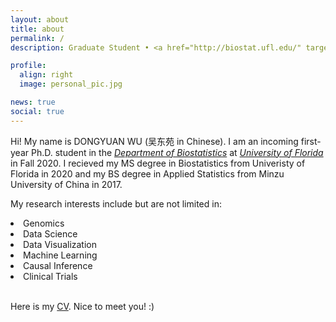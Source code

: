 ```yaml
---
layout: about
title: about
permalink: /
description: Graduate Student • <a href="http://biostat.ufl.edu/" target="_blank">Department of Biostatistics</a> • <a href="http://ufl.edu/" target="_blank">University of Florida</a>

profile:
  align: right
  image: personal_pic.jpg

news: true
social: true
---
```


<p>Hi! My name is DONGYUAN WU (吴东苑 in Chinese). I am an incoming first-year Ph.D. student in the <i><a href="http://biostat.ufl.edu/" target="_blank">Department of Biostatistics</a></i> at <i><a href="http://ufl.edu/" target="_blank">University of Florida</a></i> in Fall 2020.
I recieved my MS degree in Biostatistics from Univeristy of Florida in 2020 and my BS degree in Applied Statistics from Minzu University of China in 2017.</p>

<p>My research interests include but are not limited in:</p>

<li>Genomics</li>
<li>Data Science</li>
<li>Data Visualization</li>
<li>Machine Learning</li>
<li>Causal Inference</li>
<li>Clinical Trials</li>
<br>
<p>Here is my <a href="/assets/pdf/CV.pdf" target="_blank">CV</a>. Nice to meet you! :)</p>